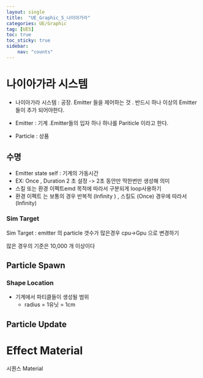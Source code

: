 ```yaml
---
layout: single
title:  "UE_Graphic_5_나이아가라"
categories: UE/Graphic
tag: [UE5]
toc: true
toc_sticky: true
sidebar:
    nav: "counts"
---
```


# 나이아가라 시스템

* 나이아가라 시스템 : 공장. Emitter 들을 제어하는 것 . 반드시 하나 이상의 Emitter 들이 추가 되어야한다. <br>

* Emitter : 기계 .Emitter들의 입자 하나 하나를 Pariticle 이라고 한다. <br> 

* Particle : 상품 <br>

## 수명
* Emitter state self : 기계의 가동시간
 * EX: Once , Duration 2 초 설정 ->  2초 동안만 딱한번만 생성해 의미
 * 스킬 또는 환경 이펙트emd 목적에 따라서  구분되게 loop사용하기
 * 환경 이펙트 는 보통의 경우 반복적 (Infinity ) , 스킬도  (Once) 경우에 따라서 (Infinity)



### Sim Target

Sim Target :  emitter 의 particle 갯수가 많은경우 cpu->Gpu 으로 변경하기 

많은 경우의 기준은 10,000 개 이상이다

## Particle Spawn

###  Shape Location


* 기계에서 파티클들이 생성될 범위 
    * radius = 1유닛 = 1cm


## 

## Particle Update


# Effect Material
시퀀스 Material


